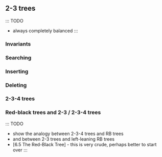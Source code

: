 
## 2-3 trees

::: TODO
- always completely balanced
:::


### Invariants


### Searching

### Inserting

### Deleting

### 2-3-4 trees

### Red-black trees and 2-3 / 2-3-4 trees

::: TODO
- show the analogy between 2-3-4 trees and RB trees
- and between 2-3 trees and left-leaning RB trees
- [6.5 The Red-Black Tree] - this is very crude, perhaps better to start over
:::
